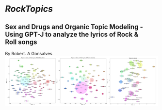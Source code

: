# *RockTopics*
## Sex and Drugs and Organic Topic Modeling - Using GPT-J to analyze the lyrics of Rock &amp; Roll songs

By Robert. A Gonsalves</br>
![topic graphs](https://raw.githubusercontent.com/robgon-art/RockTopics/main/rock_topics_cover_med.png)

